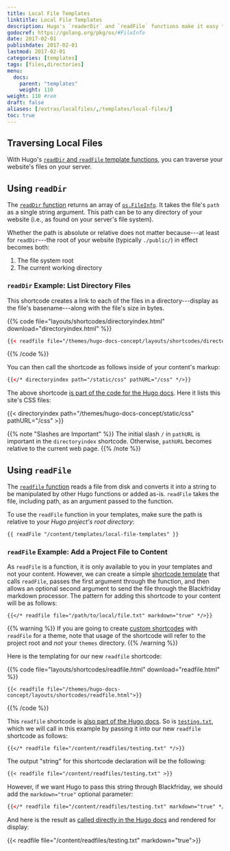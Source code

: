 ```yaml
---
title: Local File Templates
linktitle: Local File Templates
description: Hugo's `readerDir` and `readFile` functions make it easy to traverse your project's directory structure and write file contents to your templates.
godocref: https://golang.org/pkg/os/#FileInfo
date: 2017-02-01
publishdate: 2017-02-01
lastmod: 2017-02-01
categories: [templates]
tags: [files,directories]
menu:
  docs:
    parent: "templates"
    weight: 110
weight: 110	#rem
draft: false
aliases: [/extras/localfiles/,/templates/local-files/]
toc: true
---
```


## Traversing Local Files

With Hugo's [`readDir` and `readFile` template functions][reads], you can traverse your website's files on your server.

## Using `readDir`

The [`readDir` function][reads] returns an array of [`os.FileInfo`][osfileinfo]. It takes the file's `path` as a single string argument. This path can be to any directory of your website (i.e., as found on your server's file system).

Whether the path is absolute or relative does not matter because---at least for `readDir`---the root of your website (typically `./public/`) in effect becomes both:

1. The file system root
2. The current working directory

### `readDir` Example: List Directory Files

This shortcode creates a link to each of the files in a directory---display as the file's basename---along with the file's size in bytes.

{{% code file="layouts/shortcodes/directoryindex.html" download="directoryindex.html" %}}
```html
{{< readfile file="/themes/hugo-docs-concept/layouts/shortcodes/directoryindex.html" >}}
```
{{% /code %}}

You can then call the shortcode as follows inside of your content's markup:

```html
{{</* directoryindex path="/static/css" pathURL="/css" */>}}
```

The above shortcode [is part of the code for the Hugo docs][dirindex]. Here it lists this site's CSS files:

{{< directoryindex path="/themes/hugo-docs-concept/static/css" pathURL="/css" >}}

{{% note "Slashes are Important" %}}
The initial slash `/` in `pathURL` is important in the `directoryindex` shortcode. Otherwise, `pathURL` becomes relative to the current web page.
{{% /note %}}

## Using `readFile`

The [`readfile` function][reads] reads a file from disk and converts it into a string to be manipulated by other Hugo functions or added as-is. `readFile` takes the file, including path, as an argument passed to the function.

To use the `readFile` function in your templates, make sure the path is relative to your *Hugo project's root directory*:

```html
{{ readFile "/content/templates/local-file-templates" }}
```

### `readFile` Example: Add a Project File to Content

As `readFile` is a function, it is only available to you in your templates and not your content. However, we can create a simple [shortcode template][sct] that calls `readFile`, passes the first argument through the function, and then allows an optional second argument to send the file through the Blackfriday markdown processor. The pattern for adding this shortcode to your content will be as follows:

```
{{</* readfile file="/path/to/local/file.txt" markdown="true" */>}}
```

{{% warning %}}
If you are going to create [custom shortcodes](/templates/shortcode-templates/) with `readFile` for a theme, note that usage of the shortcode will refer to the project root and *not* your `themes` directory.
{{% /warning %}}

Here is the templating for our new `readfile` shortcode:

{{% code file="layouts/shortcodes/readfile.html" download="readfile.html" %}}
```
{{< readfile file="/themes/hugo-docs-concept/layouts/shortcodes/readfile.html">}}
```
{{% /code %}}

This `readfile` shortcode is [also part of the Hugo docs][readfilesource]. So is [`testing.txt`][testfile], which we will call in this example by passing it into our new `readfile` shortcode as follows:

```
{{</* readfile file="/content/readfiles/testing.txt" */>}}
```

The output "string" for this shortcode declaration will be the following:

```markdown
{{< readfile file="/content/readfiles/testing.txt" >}}
```

However, if we want Hugo to pass this string through Blackfriday, we should add the `markdown="true"` optional parameter:

```html
{{</* readfile file="/content/readfiles/testing.txt" markdown="true" */>}}
```

And here is the result as [called directly in the Hugo docs][] and rendered for display:

{{< readfile file="/content/readfiles/testing.txt" markdown="true">}}

[called directly in the Hugo docs]: https://github.com/spf13/hugo/blob/master/docs/content/templates/files.md
[dirindex]: https://github.com/spf13/hugo/blob/master/docs/layouts/shortcodes/directoryindex.html
[osfileinfo]: https://golang.org/pkg/os/#FileInfo
[reads]: /functions/readfile/
[sc]: /content-management/shortcodes/
[sct]: /templates/shortcode-templates/
[readfilesource]: https://github.com/spf13/hugo/blob/master/
[testfile]: https://github.com/spf13/hugo/blob/master/docs/testfile

